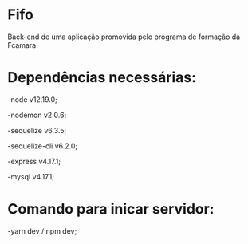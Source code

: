 # Fifo
Back-end de uma aplicação promovida pelo programa de formação da Fcamara 

# Dependências necessárias:

  -node v12.19.0;
  
  -nodemon v2.0.6;
  
  -sequelize v6.3.5;
  
  -sequelize-cli v6.2.0;
  
  -express v4.17.1;
  
  -mysql v4.17.1;

# Comando para inicar servidor:

  -yarn dev / npm dev;
